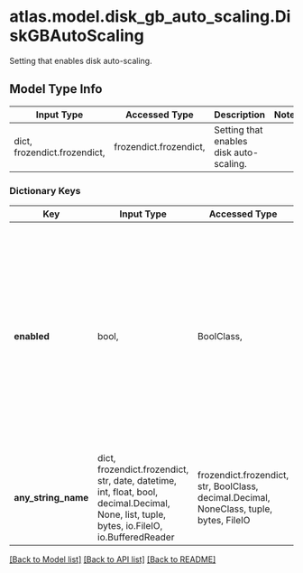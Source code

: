 # atlas.model.disk_gb_auto_scaling.DiskGBAutoScaling

Setting that enables disk auto-scaling.

## Model Type Info
Input Type | Accessed Type | Description | Notes
------------ | ------------- | ------------- | -------------
dict, frozendict.frozendict,  | frozendict.frozendict,  | Setting that enables disk auto-scaling. | 

### Dictionary Keys
Key | Input Type | Accessed Type | Description | Notes
------------ | ------------- | ------------- | ------------- | -------------
**enabled** | bool,  | BoolClass,  | Flag that indicates whether this cluster enables disk auto-scaling. The maximum memory allowed for the selected cluster tier and the oplog size can limit storage auto-scaling. | [optional] 
**any_string_name** | dict, frozendict.frozendict, str, date, datetime, int, float, bool, decimal.Decimal, None, list, tuple, bytes, io.FileIO, io.BufferedReader | frozendict.frozendict, str, BoolClass, decimal.Decimal, NoneClass, tuple, bytes, FileIO | any string name can be used but the value must be the correct type | [optional]

[[Back to Model list]](../../README.md#documentation-for-models) [[Back to API list]](../../README.md#documentation-for-api-endpoints) [[Back to README]](../../README.md)

